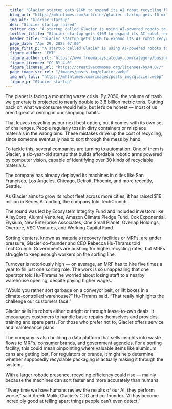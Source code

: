 ```yaml
---
  title: "Glacier startup gets $16M to expand its AI robot recycling fleet"
  blog_url: "https://mhtntimes.com/articles/glacier-startup-gets-16-million-to-expand-robot-recycling-fleet"
  img_alt: "Glacier startup"
  des: "Glacier startup raised"
  twitter_des: "A startup called Glacier is using AI-powered robots to improve recycling efficiency by automating sorting in waste facilities, helping reduce labor issues and boost recycling rates."
  twitter_tittle: "Glacier startup gets $16M to expand its AI robot recycling fleet"
  header_title: "Glacier startup gets $16M to expand its AI robot recycling fleet"
  page_date: "Apr 29, 2025 07:00"
  page_first_p: "A startup called Glacier is using AI-powered robots to improve recycling efficiency by automating sorting in waste facilities, helping reduce labor issues and boost recycling rates."
  figure_author: "FMT"
  figure_author_url: "https://www.freemalaysiatoday.com/category/business/2024/12/05/openai-chief-believes-musk-will-not-abuse-government-power/"
  figure_license: "CC BY 4.0"
  figure_license_url: "https://creativecommons.org/licenses/by/4.0//"
  page_image_src_rel: "/images/posts_img/glacier.webp"
  img_url_full: "https://mhtntimes.com/images/posts_img/glacier.webp"
  figure_p: "Glacier startup"
---
```


The planet is facing a mounting waste crisis. By 2050, the volume of trash we generate is projected to nearly double to 3.8 billion metric tons. Cutting back on what we consume would help, but let’s be honest — most of us aren’t great at reining in our shopping habits.

That leaves recycling as our next best option, but it comes with its own set of challenges. People regularly toss in dirty containers or misplace materials in the wrong bins. These mistakes drive up the cost of recycling, since someone eventually has to sort through the mess by hand.

To tackle this, several companies are turning to automation. One of them is Glacier, a six-year-old startup that builds affordable robotic arms powered by computer vision, capable of identifying over 30 kinds of recyclable materials.

The company has already deployed its machines in cities like San Francisco, Los Angeles, Chicago, Detroit, Phoenix, and more recently, Seattle.

As Glacier aims to grow its robot fleet across more cities, it has raised $16 million in Series A funding, the company told TechCrunch.

The round was led by Ecosystem Integrity Fund and included investors like AlleyCorp, Alumni Ventures, Amazon Climate Pledge Fund, Cox Exponential, Elysium, New Enterprise Associates, One Small Planet, Overlap Holdings, Overture, VSC Ventures, and Working Capital Fund.

Sorting centers, known as materials recovery facilities or MRFs, are under pressure, Glacier co-founder and CEO Rebecca Hu-Thrams told TechCrunch. Governments are pushing for higher recycling rates, but MRFs struggle to keep enough workers on the sorting line.

Turnover is notoriously high — on average, an MRF has to hire five times a year to fill just one sorting role. The work is so unappealing that one operator told Hu-Thrams he worried about losing staff to a nearby warehouse opening, despite paying higher wages.

“Would you rather sort garbage on a conveyor belt, or lift boxes in a climate-controlled warehouse?” Hu-Thrams said. “That really highlights the challenge our customers face.”

Glacier sells its robots either outright or through lease-to-own deals. It encourages customers to handle basic repairs themselves and provides training and spare parts. For those who prefer not to, Glacier offers service and maintenance plans.

The company is also building a data platform that sells insights into waste flows to MRFs, consumer brands, and government agencies. For a sorting facility, this could mean pinpointing where valuable items like aluminum cans are getting lost. For regulators or brands, it might help determine whether supposedly recyclable packaging is actually making it through the system.

With a larger robotic presence, recycling efficiency could rise — mainly because the machines can sort faster and more accurately than humans.

“Every time we have humans review the results of our AI, they perform worse,” said Areeb Malik, Glacier’s CTO and co-founder. “AI has become incredibly good at telling apart things people can’t even detect.”
